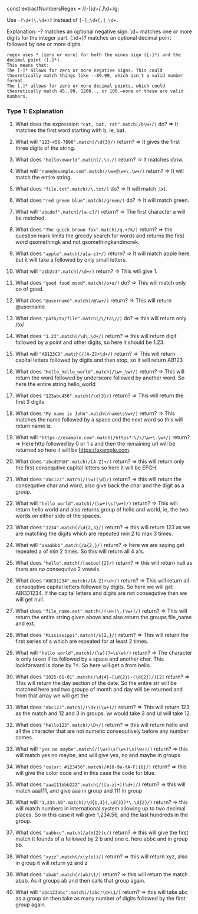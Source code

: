 const extractNumbersRegex = /[-]_\d+[.]_\d+/g;

Use
`-?\d+(\.\d+)?` instead of `[-]_\d+[.]_\d+.`

Explanation:
-? matches an optional negative sign.
\d+ matches one or more digits for the integer part.
(\.\d+)? matches an optional decimal point followed by one or more digits.

```
regex uses * (zero or more) for both the minus sign ([-]*) and the decimal point ([.]*).
This means that:
The [-]* allows for zero or more negative signs. This could theoretically match things like --89.99, which isn't a valid number format.
The [.]* allows for zero or more decimal points, which could theoretically match 45..99, 1200.., or 100.—none of these are valid numbers.
```

### **Type 1: Explanation**

1. What does the expression `"cat, bat, rat".match(/b\w+/)` do?
   => It matches the first word starting with b, ie, bat.

2. What will `"123-456-7890".match(/\d{3}/)` return?
   => It gives the first three digits of the string.

3. What does `"hello\nworld".match(/.\n./)` return?
   => It matches o\nw.

4. What will `"name@example.com".match(/\w+@\w+\.\w+/)` return?
   => It will match the entire string.

5. What does `"file.txt".match(/\.txt/)` do?
   => It will match .txt.

6. What does `"red green blue".match(/green/)` do?
   => It will match green.

7. What will `"abcdef".match(/[a-c]/)` return?
   => The first character a will be matched.

8. What does `"The quick brown fox".match(/q.+?k/)` return?
   => the question mark limits the greedy search for words and returns the first
   word qsomethingk and not qsomethingkandmorek.

9. What does `"apple".match(/a[a-z]+/)` return?
   => It will match apple here, but it will take a followed by only small letters.

10. What will `"a1b2c3".match(/\d+/)` return?
    => This will give 1.

11. What does `"good food mood".match(/o+o/)` do?
    => This will match only oo of good.

12. What does `"@username".match(/@\w+/)` return?
    => This will return @username

13. What does `"path/to/file".match(/\/to\//)` do?
    => this will return only /to/

14. What does `"1.23".match(/\d\.\d+/)` return?
    => this will return digit followed by a point and other digits, so here it
    should be 1.23.

15. What will `"AB123CD".match(/[A-Z]+\d+/)` return?
    => This will return capital letters followed by digits and then stop, so it
    will return AB123

16. What does `"hello_hello_world".match(/\w+_\w+/)` return?
    => This will return the word followed by underscore followed by another word.
    So here the entire string hello_world

17. What does `"123abc456".match(/\d{3}/)` return?
    => This will return the first 3 digits

18. What does `"My name is John".match(/name\s\w+/)` return?
    => This matches the name followed by a space and the next word so this will
    return name is.

19. What will `"https://example.com".match(/https?:\/\/\w+\.\w+/)` return?
    => Here http followed by 0 or 1 s and then the remaining url will be returned
    so here it will be https://example.com.

20. What does `"abcdEFGH".match(/[A-Z]+/)` return?
    => this will return only the first consequtive capital letters so here it
    will be EFGH.

21. What does `"abc123".match(/(\w)(\d)/)` return?
    => this will return the consequtive char and word, also give back the char
    and the digit as a group.

22. What will `"hello world".match(/(\w+)\s(\w+)/)` return?
    => This will return hello world and also returns group of hello and world, ie,
    the two words on either side of the spaces.

23. What does `"1234".match(/\d{2,3}/)` return?
    => this will return 123 as we are matching the digits which are repeated min
    2 to max 3 times.

24. What will `"aaaabbb".match(/a{2,}/)` return?
    => here we are saying get repeated a of min 2 times. So this will return
    all 4 a's.

25. What does `"hello".match(/[aeiou]{2}/)` return?
    => this will return null as there are no consequtive 2 vowels.

26. What does `"ABCD1234".match(/[A-Z]+\d+/)` return?
    => This will return all consequtive capital letters followed by digits. So
    here we will get ABCD1234. If the capital letters and digits are not
    consequtive then we will get null.

27. What does `"file_name.ext".match(/(\w+)\.(\w+)/)` return?
    => This will return the entire string given above and also return the groups
    file_name and ext.

28. What does `"Mississippi".match(/s{2,}/)` return?
    => This will return the first series of s which are repeated for at least 2
    times.

29. What will `"hello world".match(/(\w)(?=\s\w)/)` return?
    => The character is only taken if its followed by a space and another char.
    This lookforward is done by ?=. So here will get o from hello.

30. What does `"2025-01-01".match(/\d{4}-(\d{2})-(\d{2})/)[2]` return?
    => This will return the day section of the date. So the entire str will be
    matched here and two groups of month and day will be returned and from that
    array we will get the

31. What does `"abc123".match(/(\d+)(\w+)/)` return?
    => This will return 123 as the match and 12 and 3 in groups. \w would take 3
    and \d will take 12.

32. What does `"hello123".match(/\D+/)` return?
    => this will return hello and all the character that are not numeric
    consequtively before any number comes.

33. What will `"yes no maybe".match(/(\w+)\s(\w+)\s(\w+)/)` return?
    => this will match yes no maybe, and will give yes, no and maybe in groups

34. What does `"color: #123456".match(/#[0-9a-fA-F]{6}/)` return?
    => this will give the color code and in this case the code for blue.

35. What does `"aaa111bbb222".match(/([a-z]+)(\d+)/)` return?
    => this will match aaa111, and give aaa in group and 111 in group

36. What will `"1,234.56".match(/\d{1,3}(,\d{3})*\.\d{2}/)` return?
    => this will match numbers in international system allowing up to two
    decimal places. So in this case it will give 1,234.56, and the last hundreds
    in the group.

37. What does `"aabbcc".match(/a(b{2})c/)` return?
    => this will give the first match it founds of a followed by 2 b and one c.
    here abbc and in group bb.

38. What does `"xyzz".match(/x(y(z))/)` return?
    => this will return xyz, also in group it will return yz and z

39. What does `"abab".match(/(ab)\1/)` return?
    => this will return the match abab. As it groups ab and then calls that
    group again.

40. What will `"abc123abc".match(/(abc)\d+\1/)` return?
    => this will take abc as a group an then take as many number of digits
    followed by the first group again.
